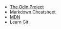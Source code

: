   * [The Odin Project](https://www.theodinproject.com/)
  * [Markdown Cheatsheet](https://github.com/adam-p/markdown-here/wiki/Markdown-Cheatsheet#lines)
  * [MDN](https://developer.mozilla.org/en-US/)
  * [Learn Git](https://www.codecademy.com/learn/learn-git)
